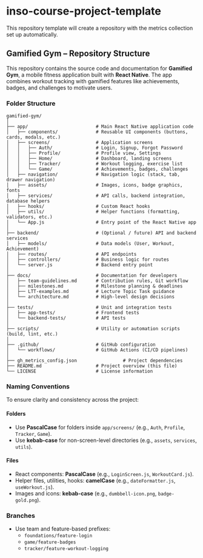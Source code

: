 # inso-course-project-template
This repository template will create a repository with the metrics collection set up  automatically. 

## Gamified Gym – Repository Structure
This repository contains the source code and documentation for **Gamified Gym**, a mobile fitness application built with **React Native**. The app combines workout tracking with gamified features like achievements, badges, and challenges to motivate users.

### Folder Structure
```
gamified-gym/
│
├── app/                         # Main React Native application code
│   ├── components/              # Reusable UI components (buttons, cards, modals, etc.)
│   ├── screens/                 # Application screens
│   │   ├── Auth/                # Login, Signup, Forgot Password
│   │   ├── Profile/             # Profile view, Settings
│   │   ├── Home/                # Dashboard, landing screens
│   │   ├── Tracker/             # Workout logging, exercise list
│   │   └── Game/                # Achievements, badges, challenges
│   ├── navigation/              # Navigation logic (stack, tab, drawer navigation)
│   ├── assets/                  # Images, icons, badge graphics, fonts
│   ├── services/                # API calls, backend integration, database helpers
│   ├── hooks/                   # Custom React hooks
│   ├── utils/                   # Helper functions (formatting, validators, etc.)
│   └── App.js                   # Entry point of the React Native app
│
├── backend/                     # (Optional / future) API and backend services
│   ├── models/                  # Data models (User, Workout, Achievement)
│   ├── routes/                  # API endpoints
│   ├── controllers/             # Business logic for routes
│   └── server.js                # Backend entry point
│
├── docs/                        # Documentation for developers
│   ├── team-guidelines.md       # Contribution rules, Git workflow
│   ├── milestones.md            # Milestone planning & deadlines
│   ├── LTT-examples.md          # Lecture Topic Task guidance
│   └── architecture.md          # High-level design decisions
│
├── tests/                       # Unit and integration tests
│   ├── app-tests/               # Frontend tests
│   └── backend-tests/           # API tests
│
├── scripts/                     # Utility or automation scripts (build, lint, etc.)
│
├── .github/                     # GitHub configuration
│   └── workflows/               # GitHub Actions (CI/CD pipelines)
│
├── gh_metrics_config.json                 # Project dependencies
├── README.md                    # Project overview (this file)
└── LICENSE                      # License information
```

### Naming Conventions
To ensure clarity and consistency across the project:

#### Folders
- Use **PascalCase** for folders inside ```app/screens/``` (e.g., ```Auth```, ```Profile```, ```Tracker```, ```Game```).
- Use **kebab-case** for non-screen-level directories (e.g., ```assets```, ```services```, ```utils```).

#### Files
- React components: **PascalCase** (e.g., ```LoginScreen.js```, ```WorkoutCard.js```).
- Helper files, utilities, hooks: **camelCase** (e.g., ```dateFormatter.js```, ```useWorkout.js```).
- Images and icons: **kebab-case** (e.g., ```dumbbell-icon.png```, ```badge-gold.png```).

### Branches
- Use team and feature-based prefixes:
  - ```foundations/feature-login```
  - ```game/feature-badges```
  - ```tracker/feature-workout-logging```
